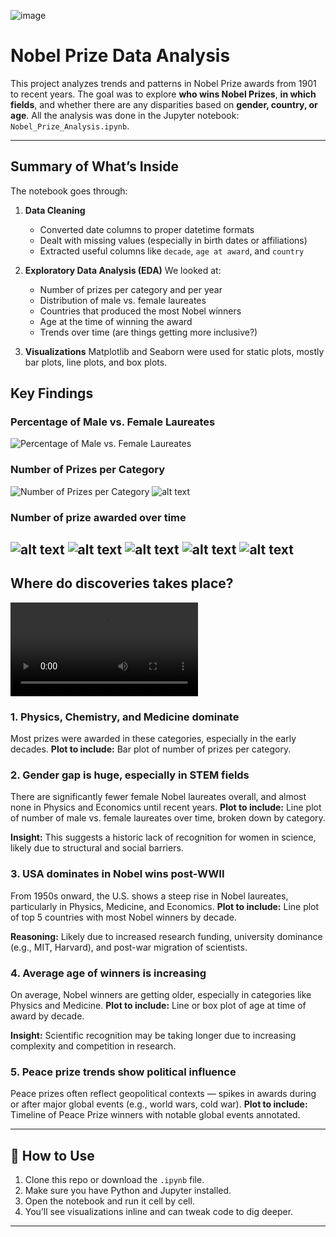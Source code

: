 ![image](./image.png)



# Nobel Prize Data Analysis

This project analyzes trends and patterns in Nobel Prize awards from 1901 to recent years. The goal was to explore **who wins Nobel Prizes**, **in which fields**, and whether there are any disparities based on **gender, country, or age**. All the analysis was done in the Jupyter notebook: `Nobel_Prize_Analysis.ipynb`.

---
##  Summary of What’s Inside

The notebook goes through:

1. **Data Cleaning**

   * Converted date columns to proper datetime formats
   * Dealt with missing values (especially in birth dates or affiliations)
   * Extracted useful columns like `decade`, `age at award`, and `country`

2. **Exploratory Data Analysis (EDA)**
   We looked at:

   * Number of prizes per category and per year
   * Distribution of male vs. female laureates
   * Countries that produced the most Nobel winners
   * Age at the time of winning the award
   * Trends over time (are things getting more inclusive?)

3. **Visualizations**
   Matplotlib and Seaborn were used for static plots, mostly bar plots, line plots, and box plots.

##  Key Findings 

### Percentage of Male vs. Female Laureates
![Percentage of Male vs. Female Laureates](./male_vs_female.png)

### Number of Prizes per Category
![Number of Prizes per Category](./prize_per_category.png)
![alt text](image-1.png)
### Number of prize awarded over time
![alt text](image-2.png)
![alt text](image-3.png)
![alt text](image-4.png)
![alt text](image-5.png)
![alt text](image-6.png)
---

## Where do discoveries takes place?
<video controls src="Screen Recording 2024-06-18 at 11.36.15 AM.mov" title="Title"></video>

### 1. Physics, Chemistry, and Medicine dominate

Most prizes were awarded in these categories, especially in the early decades.
**Plot to include:** Bar plot of number of prizes per category.

### 2. Gender gap is huge, especially in STEM fields

There are significantly fewer female Nobel laureates overall, and almost none in Physics and Economics until recent years.
**Plot to include:** Line plot of number of male vs. female laureates over time, broken down by category.

**Insight:** This suggests a historic lack of recognition for women in science, likely due to structural and social barriers.

### 3. USA dominates in Nobel wins post-WWII

From 1950s onward, the U.S. shows a steep rise in Nobel laureates, particularly in Physics, Medicine, and Economics.
**Plot to include:** Line plot of top 5 countries with most Nobel winners by decade.

**Reasoning:** Likely due to increased research funding, university dominance (e.g., MIT, Harvard), and post-war migration of scientists.

### 4. Average age of winners is increasing

On average, Nobel winners are getting older, especially in categories like Physics and Medicine.
**Plot to include:** Line or box plot of age at time of award by decade.

**Insight:** Scientific recognition may be taking longer due to increasing complexity and competition in research.

### 5. Peace prize trends show political influence

Peace prizes often reflect geopolitical contexts — spikes in awards during or after major global events (e.g., world wars, cold war).
**Plot to include:** Timeline of Peace Prize winners with notable global events annotated.

---

## 📁 How to Use

1. Clone this repo or download the `.ipynb` file.
2. Make sure you have Python and Jupyter installed.
3. Open the notebook and run it cell by cell.
4. You’ll see visualizations inline and can tweak code to dig deeper.

---
